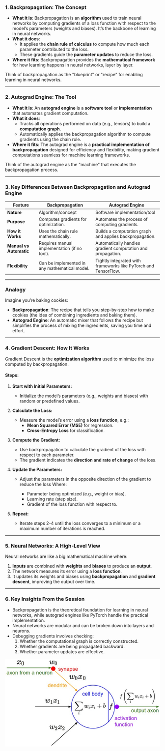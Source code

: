 ### **1. Backpropagation: The Concept**

- **What it is**: Backpropagation is an **algorithm** used to train neural networks by computing gradients of a loss function with respect to the model’s parameters (weights and biases). It’s the backbone of learning in neural networks.
- **What it does**:
  - It applies the **chain rule of calculus** to compute how much each parameter contributed to the loss.
  - These gradients guide the **parameter updates** to reduce the loss.
- **Where it fits**: Backpropagation provides the **mathematical framework** for how learning happens in neural networks, layer by layer.

Think of backpropagation as the "blueprint" or "recipe" for enabling learning in neural networks.

---

### **2. Autograd Engine: The Tool**

- **What it is**: An **autograd engine** is a **software tool** or **implementation** that automates gradient computation.
- **What it does**:
  - Tracks all operations performed on data (e.g., tensors) to build a **computation graph**.
  - Automatically applies the backpropagation algorithm to compute gradients using the chain rule.
- **Where it fits**: The autograd engine is a **practical implementation of backpropagation** designed for efficiency and flexibility, making gradient computations seamless for machine learning frameworks.

Think of the autograd engine as the "machine" that executes the backpropagation process.

---

### **3. Key Differences Between Backpropagation and Autograd Engine**

| Feature                 | Backpropagation                               | Autograd Engine                                                 |
| ----------------------- | --------------------------------------------- | --------------------------------------------------------------- |
| **Nature**              | Algorithm/concept                             | Software implementation/tool                                    |
| **Purpose**             | Computes gradients for optimization.          | Automates the process of computing gradients.                   |
| **How it Works**        | Uses the chain rule mathematically.           | Builds a computation graph and applies backpropagation.         |
| **Manual vs Automatic** | Requires manual implementation (if no tool).  | Automatically handles gradient computation and propagation.     |
| **Flexibility**         | Can be implemented in any mathematical model. | Tightly integrated with frameworks like PyTorch and TensorFlow. |

---

### **Analogy**

Imagine you’re baking cookies:

- **Backpropagation**: The recipe that tells you step-by-step how to make cookies (the idea of combining ingredients and baking them).
- **Autograd Engine**: An automatic mixer that follows the recipe but simplifies the process of mixing the ingredients, saving you time and effort.

---

### **4. Gradient Descent: How It Works**

Gradient Descent is the **optimization algorithm** used to minimize the loss computed by backpropagation.

#### **Steps:**

1. **Start with Initial Parameters:**

   - Initialize the model’s parameters (e.g., weights and biases) with random or predefined values.

2. **Calculate the Loss:**

   - Measure the model’s error using a **loss function**, e.g.:
     - **Mean Squared Error (MSE)** for regression.
     - **Cross-Entropy Loss** for classification.

3. **Compute the Gradient:**

   - Use backpropagation to calculate the gradient of the loss with respect to each parameter.
   - The gradient indicates the **direction and rate of change** of the loss.

4. **Update the Parameters:**

   - Adjust the parameters in the opposite direction of the gradient to reduce the loss Where:

     - Parameter being optimized (e.g., weight or bias).
     - Learning rate (step size).
     - Gradient of the loss function with respect to.

5. **Repeat:**

   - Iterate steps 2–4 until the loss converges to a minimum or a maximum number of iterations is reached.

---

### **5. Neural Networks: A High-Level View**

Neural networks are like a big mathematical machine where:

1. **Inputs** are combined with **weights** and **biases** to produce an **output**.
2. The network measures its error using a **loss function**.
3. It updates its weights and biases using **backpropagation** and **gradient descent**, improving the output over time.

---

### **6. Key Insights From the Session**

- Backpropagation is the theoretical foundation for learning in neural networks, while autograd engines like PyTorch handle the practical implementation.
- Neural networks are modular and can be broken down into layers and neurons.
- Debugging gradients involves checking:
  1. Whether the computational graph is correctly constructed.
  2. Whether gradients are being propagated backward.
  3. Whether parameter updates are effective.

<img src="./assets/neuron_model.jpeg" alt="neuron model" width="600" height="auto" />
